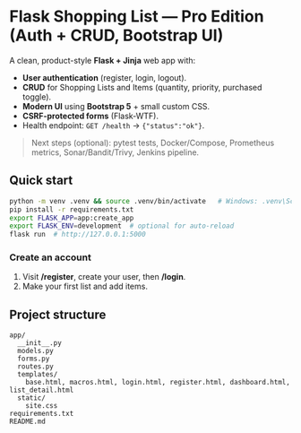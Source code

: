 # Flask Shopping List — Pro Edition (Auth + CRUD, Bootstrap UI)

A clean, product-style **Flask + Jinja** web app with:
- **User authentication** (register, login, logout).
- **CRUD** for Shopping Lists and Items (quantity, priority, purchased toggle).
- **Modern UI** using **Bootstrap 5** + small custom CSS.
- **CSRF-protected forms** (Flask‑WTF).
- Health endpoint: `GET /health` → `{"status":"ok"}`.

> Next steps (optional): pytest tests, Docker/Compose, Prometheus metrics, Sonar/Bandit/Trivy, Jenkins pipeline.

## Quick start

```bash
python -m venv .venv && source .venv/bin/activate   # Windows: .venv\Scripts\activate
pip install -r requirements.txt
export FLASK_APP=app:create_app
export FLASK_ENV=development  # optional for auto-reload
flask run  # http://127.0.0.1:5000
```

### Create an account
1) Visit **/register**, create your user, then **/login**.
2) Make your first list and add items.

## Project structure
```
app/
  __init__.py
  models.py
  forms.py
  routes.py
  templates/
    base.html, macros.html, login.html, register.html, dashboard.html, list_detail.html
  static/
    site.css
requirements.txt
README.md
```
